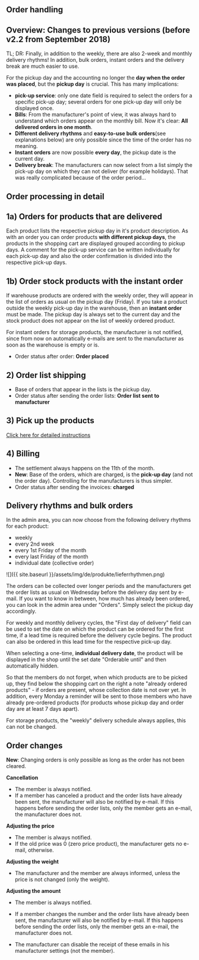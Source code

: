 ## Order handling

## Overview: Changes to previous versions (before v2.2 from September 2018)
TL; DR: Finally, in addition to the weekly, there are also 2-week and monthly delivery rhythms! In addition, bulk orders, instant orders and the delivery break are much easier to use.

For the pickup day and the accounting no longer the **day when the order was placed**, but the **pickup day** is crucial. This has many implications:

* **pick-up service**: only one date field is required to select the orders for a specific pick-up day; several orders for one pick-up day will only be displayed once.
* **Bills**: From the manufacturer's point of view, it was always hard to understand which orders appear on the monthly bill. Now it's clear: **All delivered orders in one month**.
* **Different delivery rhythms** and **easy-to-use bulk orders**(see explanations below) are only possible since the time of the order has no meaning.
* **Instant orders** are now possible **every day**, the pickup date is the current day.
* **Delivery break**: The manufacturers can now select from a list simply the pick-up day on which they can not deliver (for example holidays). That was really complicated because of the order period...


## Order processing in detail

## 1a) Orders for products that are delivered
Each product lists the respective pickup day in it's product description. As with an order you can order products **with different pickup days**, the products in the shopping cart are displayed grouped according to pickup days. A comment for the pick-up service can be written individually for each pick-up day and also the order confirmation is divided into the respective pick-up days.

## 1b) Order stock products with the instant order
If warehouse products are ordered with the weekly order, they will appear in the list of orders as usual on the pickup day (Friday). If you take a product outside the weekly pick-up day in the warehouse, then an **instant order** must be made. The pickup day is always set to the current day and the stock product does not appear on the list of weekly ordered product.

For instant orders for storage products, the manufacturer is not notified, since from now on automatically e-mails are sent to the manufacturer as soon as the warehouse is empty or is.

* Order status after order: **Order placed** <i class="fas fa-cart-arrow-down ok"></i>

## 2) Order list shipping
* Base of orders that appear in the lists is the pickup day.
* Order status after sending the order lists: **Order list sent to manufacturer** <i class="fas fa-envelope-o ok"></i>

## 3) Pick up the products
[Click here for detailed instructions]({{site.baseurl}}/en/pick-up-products)

## 4) Billing
* The settlement always happens on the 11th of the month.
* **New**: Base of the orders, which are charged, is the **pick-up day** (and not the order day). Controlling for the manufacturers is thus simpler.
* Order status after sending the invoices: **charged** <i class="fas fa-lock not-ok"></i>


## Delivery rhythms and bulk orders
In the admin area, you can now choose from the following delivery rhythms for each product:

* weekly
* every 2nd week
* every 1st Friday of the month
* every last Friday of the month
* individual date (collective order)

![]({{ site.baseurl }}/assets/img/de/produkte/lieferrhythmen.png)

The orders can be collected over longer periods and the manufacturers get the order lists as usual on Wednesday before the delivery day sent by e-mail. If you want to know in between, how much has already been ordered, you can look in the admin area under "Orders". Simply select the pickup day accordingly.

For weekly and monthly delivery cycles, the "First day of delivery" field can be used to set the date on which the product can be ordered for the first time, if a lead time is required before the delivery cycle begins. The product can also be ordered in this lead time for the respective pick-up day.

When selecting a one-time, **individual delivery date**, the product will be displayed in the shop until the set date "Orderable until" and then automatically hidden.

So that the members do not forget, when which products are to be picked up, they find below the shopping cart on the right a note "already ordered products" - if orders are present, whose collection date is not over yet. In addition, every Monday a reminder will be sent to those members who have already pre-ordered products (for products whose pickup day and order day are at least 7 days apart).

For storage products, the "weekly" delivery schedule always applies, this can not be changed.

## Order changes
**New**: Changing orders is only possible as long as the order has not been cleared.

**Cancellation**
* The member is always notified.
* If a member has canceled a product and the order lists have already been sent, the manufacturer will also be notified by e-mail. If this happens before sending the order lists, only the member gets an e-mail, the manufacturer does not.

**Adjusting the price**
* The member is always notified.
* If the old price was 0 (zero price product), the manufacturer gets no e-mail, otherwise.

**Adjusting the weight**
* The manufacturer and the member are always informed, unless the price is not changed (only the weight).

**Adjusting the amount**
* The member is always notified.
* If a member changes the number and the order lists have already been sent, the manufacturer will also be notified by e-mail. If this happens before sending the order lists, only the member gets an e-mail, the manufacturer does not.


* The manufacturer can disable the receipt of these emails in his manufacturer settings (not the member).